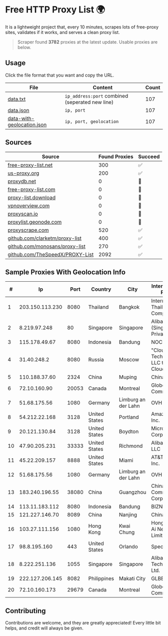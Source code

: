 
# Free HTTP Proxy List 🌍

It is a lightweight project that, every 10 minutes, scrapes lots of free-proxy sites, validates if it works, and serves a clean proxy list.


> Scraper found **3782** proxies at the latest update. Usable proxies are below.

## Usage

Click the file format that you want and copy the URL.


|File|Content|Count|
|----|-------|-----|
|[data.txt](https://raw.githubusercontent.com/themiralay/Proxy-List-World/master/data.txt)|`ip_address:port` combined (seperated new line)|107|
|[data.json](https://raw.githubusercontent.com/themiralay/Proxy-List-World/master/data.json)|`ip, port`|107|
|[data-with-geolocation.json](https://raw.githubusercontent.com/themiralay/Proxy-List-World/master/data-with-geolocation.json)|`ip, port, geolocation`|107|

## Sources

|Source|Found Proxies|Succeed|
|------|-------------|-------|
|[free-proxy-list.net](https://free-proxy-list.net)|300|✅|
|[us-proxy.org](https://www.us-proxy.org)|200|✅|
|[proxydb.net](http://proxydb.net)|0|🚫|
|[free-proxy-list.com](https://free-proxy-list.com/?page=&port=&type%5B%5D=http&type%5B%5D=https&up_time=0&search=Search)|0|🚫|
|[proxy-list.download](https://www.proxy-list.download/HTTP)|0|🚫|
|[vpnoverview.com](https://vpnoverview.com/privacy/anonymous-browsing/free-proxy-servers)|0|🚫|
|[proxyscan.io](https://www.proxyscan.io)|0|🚫|
|[proxylist.geonode.com](https://proxylist.geonode.com/api/proxy-list?limit=300&page=1&sort_by=lastChecked&sort_type=desc&protocols=http,https)|0|🚫|
|[proxyscrape.com](https://api.proxyscrape.com/v2/?request=displayproxies&protocol=http&timeout=10000&country=all&ssl=all&anonymity=all)|520|✅|
|[github.com/clarketm/proxy-list](https://raw.githubusercontent.com/clarketm/proxy-list/master/proxy-list-raw.txt)|400|✅|
|[github.com/monosans/proxy-list](https://raw.githubusercontent.com/monosans/proxy-list/main/proxies/http.txt)|270|✅|
|[github.com/TheSpeedX/PROXY-List](https://raw.githubusercontent.com/TheSpeedX/PROXY-List/master/http.txt)|2092|✅|


## Sample Proxies With Geolocation Info

|#|Ip|Port|Country|City|Internet Service Provider|
|-|--|----|-------|----|-------------------------|
|1|203.150.113.230|8080|Thailand|Bangkok|Internet Thailand Company Ltd.|
|2|8.219.97.248|80|Singapore|Singapore|Alibaba Cloud (Singapore) Private Limited|
|3|115.178.49.67|8080|Indonesia|Bandung|NOC SIMAYA|
|4|31.40.248.2|8080|Russia|Moscow|"Cloud Technologies" LLC trading as Cloud.ru|
|5|110.188.37.60|2324|China|Muping|Chinanet|
|6|72.10.160.90|20053|Canada|Montreal|GloboTech Communications|
|7|51.68.175.56|1080|Germany|Limburg an der Lahn|OVH SAS|
|8|54.212.22.168|3128|United States|Portland|Amazon.com, Inc.|
|9|20.121.130.84|3128|United States|Boydton|Microsoft Corporation|
|10|47.90.205.231|33333|United States|Richmond|Alibaba.com LLC|
|11|45.22.209.157|8888|United States|Miami|AT&T Services, Inc.|
|12|51.68.175.56|1080|Germany|Limburg an der Lahn|OVH SAS|
|13|183.240.196.55|38080|China|Guangzhou|China Mobile Communications Corporation|
|14|113.11.183.112|8080|Indonesia|Bandung|BIZNET|
|15|121.227.146.70|8089|China|Nanjing|China Telecom|
|16|103.27.111.156|1080|Hong Kong|Kwai Chung|Hong Kong San Ai Net Int'l Limited|
|17|98.8.195.160|443|United States|Orlando|Spectrum|
|18|8.222.251.136|1055|Singapore|Singapore|Alibaba (US) Technology Co., Ltd.|
|19|222.127.206.145|8082|Philippines|Makati City|GLBB|
|20|72.10.160.173|29679|Canada|Montreal|GloboTech Communications|



## Contributing

Contributions are welcome, and they are greatly appreciated! Every
little bit helps, and credit will always be given.

